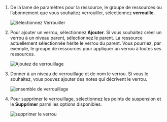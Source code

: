 1. De la lame de paramètres pour la ressource, le groupe de ressources ou l’abonnement que vous souhaitez verrouiller, sélectionnez **verrouille**.

      ![Sélectionnez Verrouiller](./media/resource-manager-lock-resources/select-lock.png)

2. Pour ajouter un verrou, sélectionnez **Ajouter**. Si vous souhaitez créer un verrou à un niveau parent, sélectionnez le parent. La ressource actuellement sélectionnée hérite le verrou du parent. Vous pourriez, par exemple, le groupe de ressources pour appliquer un verrou à toutes ses ressources.

      ![Ajoutez de verrouillage](./media/resource-manager-lock-resources/add-lock.png) 

3. Donner à un niveau de verrouillage et de nom le verrou. Si vous le souhaitez, vous pouvez ajouter des notes qui décrivent le verrou.

      ![ensemble de verrouillage](./media/resource-manager-lock-resources/set-lock.png) 

4. Pour supprimer le verrouillage, sélectionnez les points de suspension et le **Supprimer** parmi les options disponibles.

      ![supprimer le verrou](./media/resource-manager-lock-resources/delete-lock.png) 